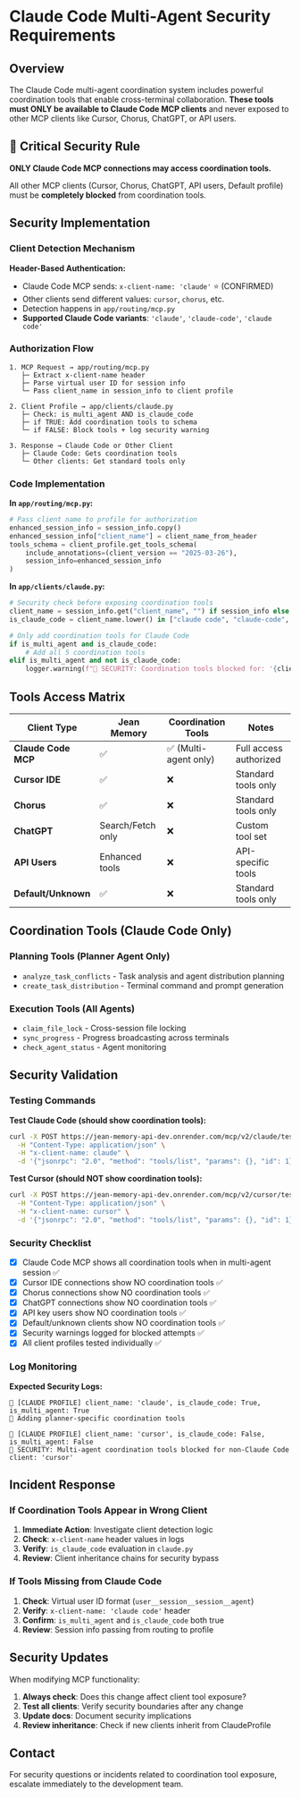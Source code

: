 # Claude Code Multi-Agent Security Requirements

## Overview

The Claude Code multi-agent coordination system includes powerful coordination tools that enable cross-terminal collaboration. **These tools must ONLY be available to Claude Code MCP clients** and never exposed to other MCP clients like Cursor, Chorus, ChatGPT, or API users.

## 🚨 Critical Security Rule

**ONLY Claude Code MCP connections may access coordination tools.**

All other MCP clients (Cursor, Chorus, ChatGPT, API users, Default profile) must be **completely blocked** from coordination tools.

## Security Implementation

### Client Detection Mechanism

**Header-Based Authentication:**
- Claude Code MCP sends: `x-client-name: 'claude'` ⭐ (CONFIRMED)
- Other clients send different values: `cursor`, `chorus`, etc.
- Detection happens in `app/routing/mcp.py`
- **Supported Claude Code variants**: `'claude'`, `'claude-code'`, `'claude code'`

### Authorization Flow

```
1. MCP Request → app/routing/mcp.py
   ├─ Extract x-client-name header
   ├─ Parse virtual user ID for session info
   └─ Pass client_name in session_info to client profile

2. Client Profile → app/clients/claude.py
   ├─ Check: is_multi_agent AND is_claude_code
   ├─ if TRUE: Add coordination tools to schema
   └─ if FALSE: Block tools + log security warning

3. Response → Claude Code or Other Client
   ├─ Claude Code: Gets coordination tools
   └─ Other clients: Get standard tools only
```

### Code Implementation

**In `app/routing/mcp.py`:**
```python
# Pass client name to profile for authorization
enhanced_session_info = session_info.copy()
enhanced_session_info["client_name"] = client_name_from_header
tools_schema = client_profile.get_tools_schema(
    include_annotations=(client_version == "2025-03-26"),
    session_info=enhanced_session_info
)
```

**In `app/clients/claude.py`:**
```python
# Security check before exposing coordination tools
client_name = session_info.get("client_name", "") if session_info else ""
is_claude_code = client_name.lower() in ["claude code", "claude-code", "claude"]

# Only add coordination tools for Claude Code
if is_multi_agent and is_claude_code:
    # Add all 5 coordination tools
elif is_multi_agent and not is_claude_code:
    logger.warning(f"🚨 SECURITY: Coordination tools blocked for: '{client_name}'")
```

## Tools Access Matrix

| Client Type | Jean Memory | Coordination Tools | Notes |
|-------------|-------------|-------------------|-------|
| **Claude Code MCP** | ✅ | ✅ (Multi-agent only) | Full access authorized |
| **Cursor IDE** | ✅ | ❌ | Standard tools only |
| **Chorus** | ✅ | ❌ | Standard tools only |
| **ChatGPT** | Search/Fetch only | ❌ | Custom tool set |
| **API Users** | Enhanced tools | ❌ | API-specific tools |
| **Default/Unknown** | ✅ | ❌ | Standard tools only |

## Coordination Tools (Claude Code Only)

### Planning Tools (Planner Agent Only)
- `analyze_task_conflicts` - Task analysis and agent distribution planning
- `create_task_distribution` - Terminal command and prompt generation

### Execution Tools (All Agents)
- `claim_file_lock` - Cross-session file locking
- `sync_progress` - Progress broadcasting across terminals
- `check_agent_status` - Agent monitoring

## Security Validation

### Testing Commands

**Test Claude Code (should show coordination tools):**
```bash
curl -X POST https://jean-memory-api-dev.onrender.com/mcp/v2/claude/test_user__session__test_session__planner \
  -H "Content-Type: application/json" \
  -H "x-client-name: claude" \
  -d '{"jsonrpc": "2.0", "method": "tools/list", "params": {}, "id": 1}'
```

**Test Cursor (should NOT show coordination tools):**
```bash
curl -X POST https://jean-memory-api-dev.onrender.com/mcp/v2/cursor/test_user \
  -H "Content-Type: application/json" \
  -H "x-client-name: cursor" \
  -d '{"jsonrpc": "2.0", "method": "tools/list", "params": {}, "id": 1}'
```

### Security Checklist

- [x] Claude Code MCP shows all coordination tools when in multi-agent session ✅
- [x] Cursor IDE connections show NO coordination tools ✅
- [x] Chorus connections show NO coordination tools ✅
- [x] ChatGPT connections show NO coordination tools ✅
- [x] API key users show NO coordination tools ✅
- [x] Default/unknown clients show NO coordination tools ✅
- [x] Security warnings logged for blocked attempts ✅
- [x] All client profiles tested individually ✅

### Log Monitoring

**Expected Security Logs:**
```
🔧 [CLAUDE PROFILE] client_name: 'claude', is_claude_code: True, is_multi_agent: True
🎯 Adding planner-specific coordination tools

🔧 [CLAUDE PROFILE] client_name: 'cursor', is_claude_code: False, is_multi_agent: False
🚨 SECURITY: Multi-agent coordination tools blocked for non-Claude Code client: 'cursor'
```

## Incident Response

### If Coordination Tools Appear in Wrong Client

1. **Immediate Action**: Investigate client detection logic
2. **Check**: `x-client-name` header values in logs
3. **Verify**: `is_claude_code` evaluation in `claude.py`
4. **Review**: Client inheritance chains for security bypass

### If Tools Missing from Claude Code

1. **Check**: Virtual user ID format (`user__session__session__agent`)
2. **Verify**: `x-client-name: 'claude code'` header
3. **Confirm**: `is_multi_agent` and `is_claude_code` both true
4. **Review**: Session info passing from routing to profile

## Security Updates

When modifying MCP functionality:

1. **Always check**: Does this change affect client tool exposure?
2. **Test all clients**: Verify security boundaries after any change
3. **Update docs**: Document security implications
4. **Review inheritance**: Check if new clients inherit from ClaudeProfile

## Contact

For security questions or incidents related to coordination tool exposure, escalate immediately to the development team.